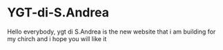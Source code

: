 # YGT-di-S.Andrea


Hello everybody, ygt di S.Andrea is the new website that i am building for my chirch and i hope you will like it
